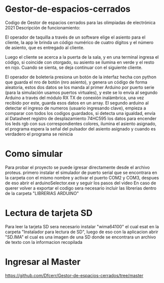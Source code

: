# Gestor-de-espacios-cerrados
Codigo de Gestor de espacios cerrados para las olimpiadas de electrónica 2021
Descripción de funcionamiento:

El operador de taquilla a través de un software elige el asiento para el cliente, la app le brinda un código numérico de cuatro dígitos y el número de asiento, que es entregado al cliente.

Luego el cliente se acerca a la puerta de la sala, y en una terminal ingresa el código, si coincide con otorgado, su asiento se ilumina en verde y el resto en rojo. Cuando se sienta, se deja continuar con el siguiente cliente.

El operador de boletería presiona un botón de la interfaz hecha con python que guarda el nro de botón (nro asiento), y genera un código de forma aleatoria, estos dos datos se los manda al primer Arduino por puerto serie (para la simulación usamos puertos virtuales), y este se lo envía al segundo Arduino a través del módulo RX TX de conexión inalámbrica, una vez recibido por este, guarda esos datos en un array. El segundo arduino al detectar el ingreso de numeros (usuario ingresando clave), empieza a comparar con todos los codigos guardados, si detecta una igualdad, envía al Datasheet registro de desplazamiento 74HC595 los datos para encender los leds rgb con sus correspondientes colores, ilumina el asiento asignado, el programa espera la señal del pulsador del asiento asignado y cuando es verdadero el programa se reinicia
# Como simular
Para probar el proyecto se puede igresar directamente desde el archivo proteus. primero instalar el simulador de puerto serial que se encontrara en la carpeta con el mismo nombre y activar el puerto COM2 y COM3, despues de eso abrir el arduinoSelector.exe y seguir los pasos del video
En caso de querer volver a exportar el codigo sera necesario incluir las librerias dentro de la carpeta "LIBRERIAS ARDUINO"
# Lectura de tarjeta SD
Para leer la tarjeta SD sera necesario instalar "wima64100" el cual esat en la carpeta "Instalador para lectura de SD", luego de eso con la aplicacion abrir "SD.IMA" el cual es una imagen de una SD donde se encontrara un archivo de texto con la informacion recopilada
# Ingresar al Master
https://github.com/Dfcerr/Gestor-de-espacios-cerrados/tree/master
